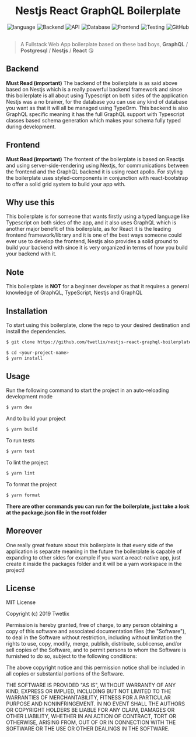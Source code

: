 <h1 align="center">
  Nestjs React GraphQL Boilerplate
</h1>

<div style="display: flex; justify-content: center; margin-bottom: 30px;">
  <img style="margin-right: 5px;" src="https://img.shields.io/badge/language-TypeScript-blue.svg" alt="language">
  <img style="margin-right: 5px;" src="https://img.shields.io/badge/backend-Nestjs-e0224e.svg" alt="Backend">
  <img style="margin-right: 5px;" src="https://img.shields.io/badge/api-GraphQL-e535ab.svg" alt="API">
  <img style="margin-right: 5px;" src="https://img.shields.io/badge/database-TypeOrm-fb0902.svg" alt="Database">
  <img style="margin-right: 5px;" src="https://img.shields.io/badge/frontend-Nextjs-0f70f3.svg" alt="Frontend">
  <img style="margin-right: 5px;" src="https://img.shields.io/badge/testing-Jest-954058.svg" alt="Testing">
  <img src="https://img.shields.io/github/license/twetlix/nestjs-react-graphql-boilerplate.svg" alt="GitHub">
</div>

> A Fullstack Web App boilerplate based on these bad boys, **GraphQL** / **Postgresql** / **Nestjs** / **React** 😘

## Backend

**Must Read (important)**
The backend of the boilerplate is as said above based on Nestjs which is a really powerful backend framework and since this boilerplate is all about using Typescript on both sides of the application Nestjs was a no brainer, for the database you can use any kind of database you want as that it will all be managed using TypeOrm. This backend is also GraphQL specific meaning it has the full GraphQL support with Typescript classes based schema generation which makes your schema fully typed during development.

## Frontend

**Must Read (important)**
The frontent of the boilerplate is based on Reactjs and using server-side-rendering using Nextjs, for communications between the frontend and the GraphQL backend it is using react apollo. For styling the boilerplate uses styled-components in conjunction with react-bootstrap to offer a solid grid system to build your app with.

## Why use this

This boilerplate is for someone that wants firstly using a typed language like Typescript on both sides of the app, and it also uses GraphQL which is another major benefit of this boilerplate, as for React it is the leading frontend framework/library and it is one of the best ways someone could ever use to develop the frontend, Nestjs also provides a solid ground to build your backend with since it is very organized in terms of how you build your backend with it.

## Note

This boilerplate is **NOT** for a beginner developer as that it requires a general knowledge of GraphQL, TypeScript, Nestjs and GraphQL

## Installation

To start using this boilerplate, clone the repo to your desired destination and install the dependencies.

```bash
$ git clone https://github.com/twetlix/nestjs-react-graphql-boilerplate.git <your-project-name>

$ cd <your-project-name>
$ yarn install
```

## Usage

Run the following command to start the project in an auto-reloading development mode

```bash
$ yarn dev
```

And to build your project

```bash
$ yarn build
```

To run tests

```bash
$ yarn test
```

To lint the project

```bash
$ yarn lint
```

To format the project

```bash
$ yarn format
```

**There are other commands you can run for the boilerplate, just take a look at the package.json file in the root folder**

## Moreover

One really great feature about this boilerplate is that every side of the application is separate meaning in the future the boilerplate is capable of expanding to other sides for example if you want a react-native app, just create it inside the packages folder and it will be a yarn workspace in the project!

## License

MIT License

Copyright (c) 2019 Twetlix

Permission is hereby granted, free of charge, to any person obtaining a copy
of this software and associated documentation files (the "Software"), to deal
in the Software without restriction, including without limitation the rights
to use, copy, modify, merge, publish, distribute, sublicense, and/or sell
copies of the Software, and to permit persons to whom the Software is
furnished to do so, subject to the following conditions:

The above copyright notice and this permission notice shall be included in all
copies or substantial portions of the Software.

THE SOFTWARE IS PROVIDED "AS IS", WITHOUT WARRANTY OF ANY KIND, EXPRESS OR
IMPLIED, INCLUDING BUT NOT LIMITED TO THE WARRANTIES OF MERCHANTABILITY,
FITNESS FOR A PARTICULAR PURPOSE AND NONINFRINGEMENT. IN NO EVENT SHALL THE
AUTHORS OR COPYRIGHT HOLDERS BE LIABLE FOR ANY CLAIM, DAMAGES OR OTHER
LIABILITY, WHETHER IN AN ACTION OF CONTRACT, TORT OR OTHERWISE, ARISING FROM,
OUT OF OR IN CONNECTION WITH THE SOFTWARE OR THE USE OR OTHER DEALINGS IN THE
SOFTWARE.
